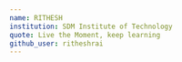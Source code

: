 ```yaml
---
name: RITHESH
institution: SDM Institute of Technology
quote: Live the Moment, keep learning 
github_user: ritheshrai
---
```

